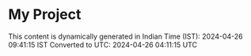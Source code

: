# My Project

This content is dynamically generated in Indian Time (IST): 2024-04-26 09:41:15 IST
Converted to UTC: 2024-04-26 04:11:15 UTC
